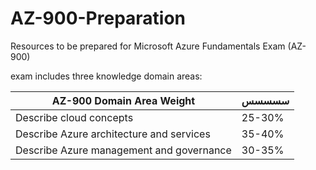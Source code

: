 # AZ-900-Preparation
Resources to be prepared for Microsoft Azure Fundamentals Exam (AZ-900)


exam includes three knowledge domain areas:

|AZ-900 Domain Area	Weight| سسسسس|
--------------------------|-------|
|Describe cloud concepts  |	25-30%|
|Describe Azure architecture and services |	35-40%|
|Describe Azure management and governance	|30-35%|
